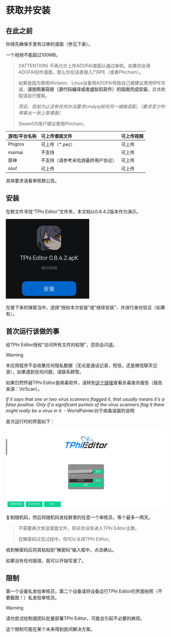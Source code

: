 # 获取并安装

## 在此之前

你得先确保手里有过审的谱面（参见下表）。

一个视频不能超过100MB。

> [!ATTENTION] 不再允许上传ADOFAI谱面以通过审核。如果你会用ADOFAI创作谱面，那么你应该直接入门RPE（或者Phichain）。
>
> 如果是因为使用Winlator、Linux设备用ADOFAI导致自己被建议使用RPE写谱，**请按照兼容层（源代码编译或者虚拟机软件）的指南完成安装**，具体教程请自行搜索。
>
> *而且，目前为止没有任何办法要求cmdysj给任何一端做适配。（要求至少你得拿出一张上架谱面）*
>
> SteamOS用户建议使用Phichain。

| 游戏/平台名称 | 可上传谱面文件 | 可上传视频 |
| :----------- | :----------- | :--------- |
| Phigros | 可上传（*.pez） | 可上传 |
| maimai | 不支持 | 可上传 |
| 原神 | 不支持（请参考米哈游最终用户协议） | 可上传 |
| osu! | 可上传 | 可上传 |

具体要求请看审核群公告。

## 安装

在群文件寻找“TPhi Editor”文件夹，本文档以0.8.4.2版本作为演示。

<img src="image.png" height="250" >

在接下来的弹窗当中，选择“授权本次安装”或“继续安装”，并进行身份验证（如果有）。

## 首次运行该做的事

给TPhi Editor授权“访问所有文件的权限”，否则会闪退。

> [!WARNING]
>
> 本应用程序不会收集任何隐私数据（无论是通话记录，短信，还是微信聊天记录），如果遇到任何问题，请联系群管。
>
> 如果仍然怀疑TPhi Editor是病毒软件，请转到[这个链接](https://www.virscan.org/report/3bc2ebdefadef54925ad6ec8da657ced0ca7a2dcde405fc114f99b0fc9278e95)查看杀毒查杀报告（报告来源：VirScan）。
> 
> *If it says that one or two virus scanners flagged it, that usually means it's a false positive. Only if a significant portion of the virus scanners flag it there might really be a virus in it.* - WorldPainter对于病毒误报的说明

首次运行时的界面如下：

<img src="image-2.png" height="250" >

复制随机码，然后将随机码发给群里的任意一个审核员，等个最多一两天。

> 不需要再次发送谱面文件，除非你没有进入TPhi Editor主群。
>
> 在解密码过去过程中，你可以关闭TPhi Editor。

收到解密码后将其粘贴到“解密码”输入框中，点击确认。

如果没有任何报错，就可以开始写谱了。

## 限制

第一个设备私发给审核员，第二个设备请将设备运行TPhi Editor的界面拍照（不要截图！）私发给审核员。

> [!WARNING]
>
> 请勿尝试给制谱团队批量部署TPhi Editor，可能会引起不必要的麻烦。
>
> 这个限制可能在某个未来得到民间解决方案。